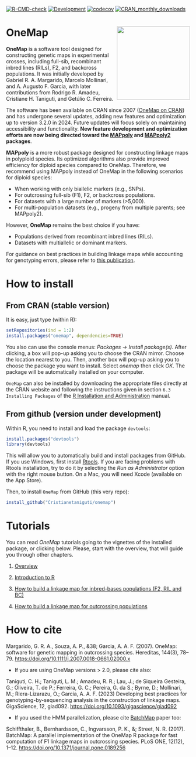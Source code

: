<!-- badges: start -->
[![R-CMD-check](https://github.com/Cristianetaniguti/onemap/workflows/R-CMD-check/badge.svg)](https://github.com/Cristianetaniguti/onemap/actions)
[![Development](https://img.shields.io/badge/development-inactive-darkblue.svg)](https://img.shields.io/badge/development-inactive-darkblue.svg)
[![codecov](https://codecov.io/gh/Cristianetaniguti/onemap/branch/master/graph/badge.svg)](https://codecov.io/gh/Cristianetaniguti/onemap)
[![CRAN_monthly_downloads](https://cranlogs.r-pkg.org/badges/onemap)](https://cranlogs.r-pkg.org/badges/onemap)
  <!-- badges: end -->
  
# OneMap <img src="https://user-images.githubusercontent.com/7572527/119237022-0b19a400-bb11-11eb-9d45-228a59f22a1a.png" align="right" width="200"/>

**OneMap** is a software tool designed for constructing genetic maps in experimental crosses, including full-sib, recombinant inbred lines (RILs), F2, and backcross populations. It was initially developed by Gabriel R. A. Margarido, Marcelo Mollinari, and A. Augusto F. Garcia, with later contributions from Rodrigo R. Amadeu, Cristiane H. Taniguti, and Getúlio C. Ferreira.  

The software has been available on CRAN since 2007 ([OneMap on CRAN](https://cran.r-project.org/package=onemap)) and has undergone several updates, adding new features and optimization up to version 3.2.0 in 2024. Future updates will focus solely on maintaining accessibility and functionality. **New feature development and optimization efforts are now being directed toward the [MAPpoly](https://github.com/mmollina/MAPpoly) and [MAPpoly2](https://github.com/mmollina/mappoly2) packages**.  

**MAPpoly** is a more robust package designed for constructing linkage maps in polyploid species. Its optimized algorithms also provide improved efficiency for diploid species compared to OneMap. Therefore, we recommend using MAPpoly instead of OneMap in the following scenarios for diploid species:  

- When working with only biallelic markers (e.g., SNPs).  
- For outcrossing full-sib (F1), F2, or backcross populations.  
- For datasets with a large number of markers (>5,000).  
- For multi-population datasets (e.g., progeny from multiple parents; see MAPpoly2).  

However, **OneMap** remains the best choice if you have:  

- Populations derived from recombinant inbred lines (RILs).  
- Datasets with multiallelic or dominant markers.  

For guidance on best practices in building linkage maps while accounting for genotyping errors, please refer to [this publication](https://academic.oup.com/gigascience/article/doi/10.1093/gigascience/giad092/7330892).  

# How to install

## From CRAN (stable version)

It is easy, just type (within R):

```R
setRepositories(ind = 1:2)
install.packages("onemap", dependencies=TRUE)
```

You also can use the console menus: _Packages -> Install
package(s)_. After clicking, a box will pop-up asking you to choose
the CRAN mirror. Choose the location nearest to you. Then, another box
will pop-up asking you to choose the package you want to install.
Select _onemap_ then click _OK_. The package will be
automatically installed on your computer.

`OneMap` can also be installed by downloading the appropriate files
directly at the CRAN website and following the instructions given in section `6.3 Installing Packages` of the
[R Installation and Administration](https://cran.r-project.org/doc/manuals/R-admin.pdf)
manual.

## From github (version under development)

Within R, you need to install and load the package `devtools`:

```R
install.packages("devtools")
library(devtools)
```

This will allow you to automatically build and install packages from
GitHub. If you use Windows, first install
[Rtools](https://cran.r-project.org/bin/windows/Rtools/). If you are facing problems with Rtools installation, try to do it by selecting the *Run as Administrator* option with the right mouse button. On a Mac,
you will need Xcode (available on the App Store).

Then, to install `OneMap` from GitHub (this very repo):

```R
install_github("Cristianetaniguti/onemap")
```

# Tutorials

You can read _OneMap_ tutorials going to the vignettes of the
installed package, or clicking below. Please, start with the overview,
that will guide you through other chapters.

1. [Overview](https://cristianetaniguti.github.io/onemap/Overview.html)

2. [Introduction to R](https://cristianetaniguti.github.io/onemap/Introduction_R.html)

3. [How to build a linkage map for inbred-bases populations (F2, RIL and BC)](https://cristianetaniguti.github.io/onemap/Inbred_Based_Populations.html)

4. [How to build a linkage map for outcrossing populations](https://cristianetaniguti.github.io/onemap/Outcrossing_Populations.html)

# How to cite

Margarido, G. R. A., Souza, A. P., &38; Garcia, A. A. F. (2007). OneMap: software for genetic mapping in outcrossing species. Hereditas, 144(3), 78–79. https://doi.org/10.1111/j.2007.0018-0661.02000.x

* If you are using OneMap versions > 2.0, please cite also:

Taniguti, C. H.; Taniguti, L. M.; Amadeu, R. R.; Lau, J.; de Siqueira Gesteira, G.; Oliveira, T. de P.; Ferreira, G. C.; Pereira, G. da S.;  Byrne, D.;  Mollinari, M.; Riera-Lizarazu, O.; Garcia, A. A. F. (2023) Developing best practices for genotyping-by-sequencing analysis in the construction of linkage maps. GigaScience, 12, giad092. https://doi.org/10.1093/gigascience/giad092

* If you used the HMM parallelization, please cite [BatchMap](https://github.com/bschiffthaler/BatchMap) paper too:

Schiffthaler, B., Bernhardsson, C., Ingvarsson, P. K., &; Street, N. R. (2017). BatchMap: A parallel implementation of the OneMap R package for fast computation of F1 linkage maps in outcrossing species. PLoS ONE, 12(12), 1–12. https://doi.org/10.1371/journal.pone.0189256